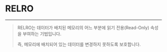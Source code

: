 # RELRO

---

> RELRO는 데이터가 배치된 메모리의 어느 부분에 읽기 전용(Read-Only) 속성을 부여하는 기법입니다.
>
>
> 즉, 메모리에 배치되어 있는 데이터를 변경하지 못하도록 보호합니다.
>